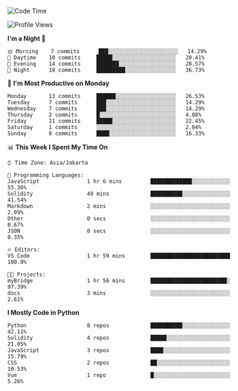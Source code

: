 <!--START_SECTION:waka-->
![Code Time](http://img.shields.io/badge/Code%20Time-1%2C315%20hrs-blue)

![Profile Views](http://img.shields.io/badge/Profile%20Views-0-blue)

**I'm a Night 🦉** 

```text
🌞 Morning    7 commits      ███░░░░░░░░░░░░░░░░░░░░░░   14.29% 
🌆 Daytime    10 commits     █████░░░░░░░░░░░░░░░░░░░░   20.41% 
🌃 Evening    14 commits     ███████░░░░░░░░░░░░░░░░░░   28.57% 
🌙 Night      18 commits     █████████░░░░░░░░░░░░░░░░   36.73%

```
📅 **I'm Most Productive on Monday** 

```text
Monday       13 commits     ██████░░░░░░░░░░░░░░░░░░░   26.53% 
Tuesday      7 commits      ███░░░░░░░░░░░░░░░░░░░░░░   14.29% 
Wednesday    7 commits      ███░░░░░░░░░░░░░░░░░░░░░░   14.29% 
Thursday     2 commits      █░░░░░░░░░░░░░░░░░░░░░░░░   4.08% 
Friday       11 commits     █████░░░░░░░░░░░░░░░░░░░░   22.45% 
Saturday     1 commits      ░░░░░░░░░░░░░░░░░░░░░░░░░   2.04% 
Sunday       8 commits      ████░░░░░░░░░░░░░░░░░░░░░   16.33%

```


📊 **This Week I Spent My Time On** 

```text
⌚︎ Time Zone: Asia/Jakarta

💬 Programming Languages: 
JavaScript               1 hr 6 mins         █████████████░░░░░░░░░░░░   55.36% 
Solidity                 49 mins             ██████████░░░░░░░░░░░░░░░   41.54% 
Markdown                 2 mins              ░░░░░░░░░░░░░░░░░░░░░░░░░   2.09% 
Other                    0 secs              ░░░░░░░░░░░░░░░░░░░░░░░░░   0.67% 
JSON                     0 secs              ░░░░░░░░░░░░░░░░░░░░░░░░░   0.35%

🔥 Editors: 
VS Code                  1 hr 59 mins        █████████████████████████   100.0%

🐱‍💻 Projects: 
myBridge                 1 hr 56 mins        ████████████████████████░   97.39% 
docs                     3 mins              ░░░░░░░░░░░░░░░░░░░░░░░░░   2.61%

```

**I Mostly Code in Python** 

```text
Python                   8 repos             ██████████░░░░░░░░░░░░░░░   42.11% 
Solidity                 4 repos             █████░░░░░░░░░░░░░░░░░░░░   21.05% 
JavaScript               3 repos             ████░░░░░░░░░░░░░░░░░░░░░   15.79% 
CSS                      2 repos             ██░░░░░░░░░░░░░░░░░░░░░░░   10.53% 
Vue                      1 repo              █░░░░░░░░░░░░░░░░░░░░░░░░   5.26%

```



<!--END_SECTION:waka-->
